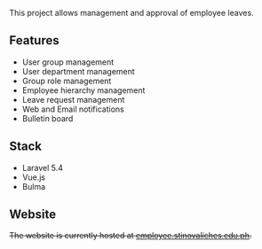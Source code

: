 <Browser src="/assets/img/projects/tas-01.png"></Browser>

This project allows management and approval of employee leaves.

## Features
* User group management
* User department management
* Group role management
* Employee hierarchy management
* Leave request management
* Web and Email notifications
* Bulletin board

## Stack
* Laravel 5.4
* Vue.js
* Bulma

## Website
~~The website is currently hosted at [employee.stinovaliches.edu.ph](https://employee.stinovaliches.edu.ph).~~
